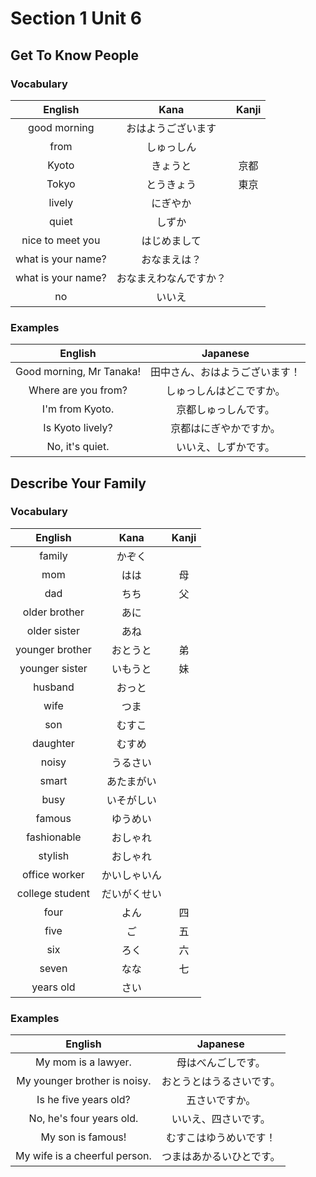 # Section 1 Unit 6
## Get To Know People
### Vocabulary
| English | Kana | Kanji |
|:-------:|:----:|:-----:|
| good morning | おはようございます | |
| from | しゅっしん | |
| Kyoto | きょうと | 京都 |
| Tokyo | とうきょう | 東京 |
| lively | にぎやか | |
| quiet | しずか | |
| nice to meet you | はじめまして | |
| what is your name? | おなまえは？ | |
| what is your name? | おなまえわなんですか？ | |
| no | いいえ | |

### Examples
| English | Japanese |
|:-------:|:--------:|
| Good morning, Mr Tanaka! | 田中さん、おはようございます！ |
| Where are you from? | しゅっしんはどこですか。 |
| I'm from Kyoto. | 京都しゅっしんです。 |
| Is Kyoto lively? | 京都はにぎやかですか。 |
| No, it's quiet. | いいえ、しずかです。 |

## Describe Your Family
### Vocabulary
| English | Kana | Kanji |
|:-------:|:----:|:-----:|
| family | かぞく | |
| mom | はは | 母 |
| dad | ちち | 父 |
| older brother | あに | |
| older sister | あね | |
| younger brother | おとうと | 弟 |
| younger sister | いもうと | 妹 |
| husband | おっと | |
| wife | つま | |
| son | むすこ | |
| daughter | むすめ | |
| noisy | うるさい | |
| smart | あたまがい | |
| busy | いそがしい | |
| famous | ゆうめい | |
| fashionable | おしゃれ | |
| stylish | おしゃれ | |
| office worker | かいしゃいん | |
| college student | だいがくせい | |
| four | よん | 四 |
| five | ご | 五 |
| six | ろく | 六 |
| seven | なな | 七 |
| years old | さい | |

### Examples
| English | Japanese |
|:-------:|:--------:|
| My mom is a lawyer. | 母はべんごしです。 |
| My younger brother is noisy. | おとうとはうるさいです。 |
| Is he five years old? | 五さいですか。 |
| No, he's four years old. | いいえ、四さいです。 |
| My son is famous! | むすこはゆうめいです！ |
| My wife is a cheerful person. | つまはあかるいひとです。 |
